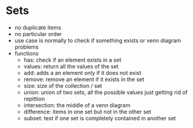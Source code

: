 # Sets
* no duplicate items
* no particular order
* use case is normally to check if something exists or venn diagram   problems
* functions
  * has: check if an element exists in a set
  * values: return all the values of the set
  * add: adds a an element only if it does not exist
  * remove: remove an element if it exists in the set
  * size: size of the collection / set
  * union: union of two sets, all the possible values just getting    rid of repittion
  * intersection: the middle of a venn diagram
  * difference: items in one set but not in the other set
  * subset: test if one set is completely contained in another set